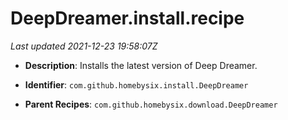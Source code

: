 # DeepDreamer.install.recipe

_Last updated 2021-12-23 19:58:07Z_

- **Description**: Installs the latest version of Deep Dreamer.

- **Identifier**: `com.github.homebysix.install.DeepDreamer`

- **Parent Recipes**: `com.github.homebysix.download.DeepDreamer`